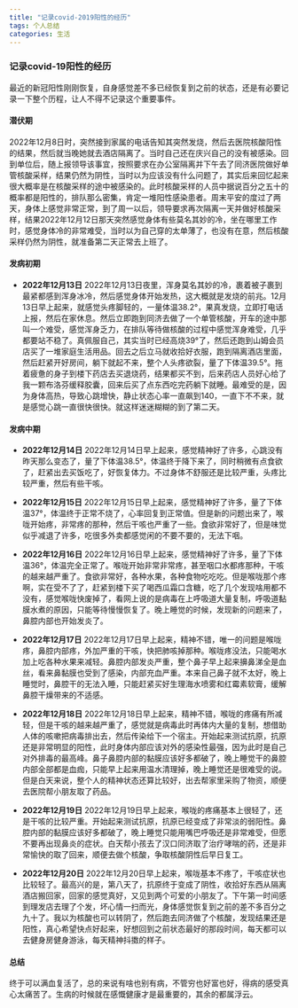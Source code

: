 ```yaml
---
title: "记录covid-2019阳性的经历"
tags: 个人总结
categories: 生活
---
```


### 记录covid-19阳性的经历
最近的新冠阳性刚刚恢复，自身感觉差不多已经恢复到之前的状态，还是有必要记录一下整个历程，让人不得不记录这个重要事件。
#### 潜伏期
2022年12月8日时，突然接到家属的电话告知其突然发烧，然后去医院核酸阳性的结果，然后就当晚她就去酒店隔离了。当时自己还在庆兴自己的没有被感染。回到单位后，随上报领导该事宜，按照要求在办公室隔离并下午去了同济医院做好单管核酸采样，结果仍然为阴性，当时以为应该没有什么问题了，其实后来回忆起来很大概率是在核酸采样的途中被感染的。此时核酸采样的人员中据说百分之五十的概率都是阳性的，排队那么密集，肯定一堆阳性感染患者。周末平安的度过了两天，身体上感觉非常正常，到了周一以后，领导要求再次隔离一天并做好核酸采样，结果2022年12月12日那天突然感觉身体有些莫名其妙的冷，坐在哪里工作时，感觉身体冷的非常难受，当时以为自己穿的太单薄了，也没有在意，然后核酸采样仍然为阴性，就准备第二天正常去上班了。

#### 发病初期
+ **2022年12月13日**
2022年12月13日夜里，浑身莫名其妙的冷，裹着被子裹到最紧都感到浑身冰冷，然后感觉身体开始发热，这大概就是发烧的前兆。12月13日早上起来，就感觉头疼脚轻的，一量体温38.2°，果真发烧，立即打电话上报，然后在家休息。然后立即跑到同济去做了一个单管核酸，开车的途中那叫一个难受，感觉浑身乏力，在排队等待做核酸的过程中感觉浑身难受，几乎都要站不稳了。真佩服自己，其实当时已经高烧39°了，然后还跑到山姆会员店买了一堆家庭生活用品。回去之后立马就收拾好衣服，跑到隔离酒店里面，然后赶紧开好房间，躺下就起不来，整个人头疼欲裂，量了下体温39.5°。拖着疲惫的身子到楼下药店去买退烧药，结果都买不到，后来药店人员好心给了我一颗布洛芬缓释胶囊，回来后买了点东西吃完药躺下就睡。最难受的是，因为身体高热，导致心跳增快，静止状态心率一直飙到140，一直下不不来，就是感觉心跳一直很快很快。就这样迷迷糊糊的到了第二天。

#### 发病中期
+ **2022年12月14日**
2022年12月14日早上起来，感觉精神好了许多，心跳没有昨天那么变态了，量了下体温38.5°，体温终于降下来了，同时稍微有点食欲了，赶紧出去买饭吃了，好恢复体力。不过身体不舒服还是比较严重，头疼比较严重，然后有些干咳。
+ **2022年12月15日**
2022年12月15日早上起来，感觉精神好了许多，量了下体温37°，体温终于正常不烧了，心率回复到正常值。但是新的问题出来了，喉咙开始疼，非常疼的那种，然后干咳也严重了一些。食欲非常好了，但是味觉似乎减退了许多，吃很多外卖都感觉闲的不要不要的，无法下咽。
+ **2022年12月16日**
2022年12月16日早上起来，感觉精神好了许多，量了下体温36°，体温完全正常了。喉咙开始非常非常疼，甚至咽口水都疼那种，干咳的越来越严重了。食欲非常好，各种水果，各种食物吃吃吃。但是喉咙那个疼啊，实在受不了了，赶紧到楼下买了喝西瓜霜口含糖，吃了几个发现啥用都不没有，感觉喉咙快废掉了，看网上说的是病毒在上呼吸道大量复制，呼吸道黏膜水煮的原因，只能等待慢慢恢复了。晚上睡觉的时候，发现新的问题来了，鼻腔内部也开始发炎了。
+ **2022年12月17日**
2022年12月17日早上起来，精神不错，唯一的问题是喉咙疼，鼻腔内部疼，外加严重的干咳，快把肺咳掉那种。喉咙疼没法，只能喝水加上吃各种水果来减轻。鼻腔内部发炎严重，整个鼻子早上起来擤鼻涕全是血丝，看来鼻黏膜也受到了感染，内部充血严重。本来自己鼻子就不太好，晚上睡觉时，鼻腔干的无法入睡，只能赶紧买好生理海水喷雾和红霉素软膏，缓解鼻腔干燥带来的不适感。
+ **2022年12月18日**
2022年12月18日早上起来，精神不错，喉咙的疼痛有所减轻，但是干咳的越来越严重了，感觉就是病毒此时再体内大量的复制，想借助人体的咳嗽把病毒排出去，然后传染给下一个宿主。开始起来测试抗原，抗原还是非常明显的阳性，此时身体内部应该对外的感染性最强，因为此时是自己对外排毒的最高峰。鼻子鼻腔内部的黏膜应该好多都破了，晚上睡觉干的鼻腔内部全部都是血痂，只能早上起来用温水清理掉，晚上睡觉还是很难受的说。但是白天来说，整个人的精神状态还算比较好，出去帮家里采购了物资，顺便去医院帮小朋友取了药品。

+ **2022年12月19日**
2022年12月19日早上起来，喉咙的疼痛基本上很轻了，还是干咳的比较严重。开始起来测试抗原，抗原已经变成了非常淡的弱阳性。鼻腔内部的黏膜应该好多都破了，晚上睡觉只能用嘴巴呼吸还是非常难受，但愿不要再出现鼻炎的症状。白天帮小孩去了汉口同济取了治疗哮喘的药，还是非常愉快的取了回来，顺便去做个核酸，争取核酸阴性后早日复工。

+ **2022年12月20日**
2022年12月20日早上起来，喉咙基本不疼了，干咳症状也比较轻了。最高兴的是，第八天了，抗原终于变成了阴性，收拾好东西从隔离酒店搬回家，回家的感觉真好，又见到两个可爱的小朋友了。下午第一时间感到理发店去理了个发，坏心情一扫而光，身体感觉恢复到之前的差不多百分之九十了。我以为核酸也可以转阴了，然后跑去同济做了个核酸，发现结果还是阳性，真心希望快点好起来，好想回到之前状态最好的那段时间，每天都可以去健身房健身游泳，每天精神抖擞的样子。

#### 总结
终于可以满血复活了，总的来说有啥也别有病，不管穷也好富也好，得病的感受真心太痛苦了。生病的时候就在感慨健康才是最重要的，其余的都属浮云。